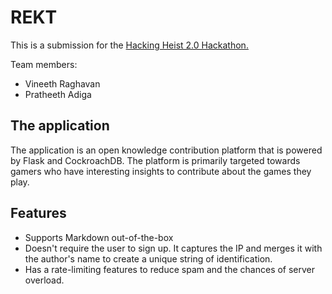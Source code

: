 # REKT
This is a submission for the [Hacking Heist 2.0 Hackathon.](https://hackingheist2.web.app/)

Team members:
- Vineeth Raghavan
- Pratheeth Adiga

## The application 
The application is an open knowledge contribution platform that is powered by Flask and CockroachDB. The platform is primarily targeted towards gamers who have interesting insights to contribute about the games they play.
## Features
- Supports Markdown out-of-the-box
- Doesn't require the user to sign up. It captures the IP and merges it with the author's name to create a unique string of identification.
- Has a rate-limiting features to reduce spam and the chances of server overload.